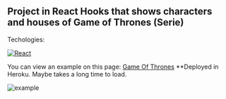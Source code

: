 ## Project in React Hooks that shows characters and houses of Game of Thrones (Serie)

Techologies:

[![React](https://img.shields.io/badge/React_Hooks-61DAFB?style=for-the-badge&logo=React&logoColor=white&labelColor=101010)]()

You can view an example on this page: [Game Of Thrones](https://got-project-react-hooks.herokuapp.com/) **Deployed in Heroku. Maybe takes a long time to load.

![example](https://github.com/aestebance/Game-of-thornes-React/blob/master/example.png)
